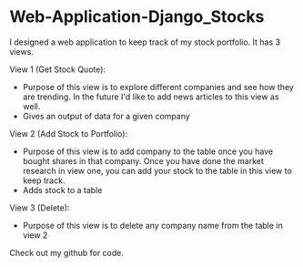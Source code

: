 # Web-Application-Django_Stocks

I designed a web application to keep track of my stock portfolio. It has 3 views.

View 1 (Get Stock Quote): 
- Purpose of this view is to explore different companies and see how they are trending. In the future I'd like to add news articles to this view as well. 
- Gives an output of data for a given company 

View 2 (Add Stock to Portfolio): 
- Purpose of this view is to add company to the table once you have bought shares in that company. Once you have done the market research in view one, you can add your stock to the table in this view to keep track. 
- Adds stock to a table 

View 3 (Delete): 
- Purpose of this view is to delete any company name from the table in view 2


Check out my github for code.

